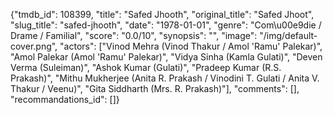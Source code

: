 {"tmdb_id": 108399, "title": "Safed Jhooth", "original_title": "Safed Jhoot", "slug_title": "safed-jhooth", "date": "1978-01-01", "genre": "Com\u00e9die / Drame / Familial", "score": "0.0/10", "synopsis": "", "image": "/img/default-cover.png", "actors": ["Vinod Mehra (Vinod Thakur / Amol 'Ramu' Palekar)", "Amol Palekar (Amol 'Ramu' Palekar)", "Vidya Sinha (Kamla Gulati)", "Deven Verma (Suleiman)", "Ashok Kumar (Gulati)", "Pradeep Kumar (R.S. Prakash)", "Mithu Mukherjee (Anita R. Prakash / Vinodini T. Gulati / Anita V. Thakur / Veenu)", "Gita Siddharth (Mrs. R. Prakash)"], "comments": [], "recommandations_id": []}